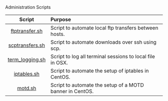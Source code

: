 Administration Scripts

| Script  |  Purpose |
|:-----------:|:--------|
| [ftptransfer.sh](https://ashby.keybase.pub/Blog/Scripts/ftptransfer.sh)     | Script to automate local ftp transfers between hosts. |
| [scptransfers.sh](https://ashby.keybase.pub/Blog/Scripts/scptransfers.sh)    | Script to automate downloads over ssh using scp.|
| [term_logging.sh](https://ashby.keybase.pub/Blog/Scripts/terminal_logging.sh)    | Script to log all terminal sessions to local file in OSX.  |
| [iptables.sh](https://ashby.keybase.pub/Blog/Scripts/iptables.sh) | Script to automate the setup of iptables in CentOS. |
| [motd.sh](https://ashby.keybase.pub/Blog/Scripts/motd.sh) | Script to automate the setup of a MOTD banner in CentOS. |
